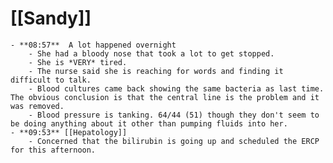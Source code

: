 # [[Sandy]]
	- **08:57**  A lot happened overnight
		- She had a bloody nose that took a lot to get stopped.
		- She is *VERY* tired.
		- The nurse said she is reaching for words and finding it difficult to talk.
		- Blood cultures came back showing the same bacteria as last time.  The obvious conclusion is that the central line is the problem and it was removed.
		- Blood pressure is tanking. 64/44 (51) though they don't seem to be doing anything about it other than pumping fluids into her.
	- **09:53** [[Hepatology]]
		- Concerned that the bilirubin is going up and scheduled the ERCP for this afternoon.